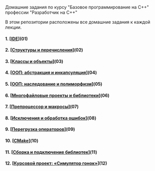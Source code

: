 Домашние задания по курсу "Базовое программирование на C++" профессии "Разработчик на С++"

В этом репозитории расположены все домашние задания к каждой лекции.

#### 1. [[IDE](https://github.com/CollectionStars/origin/tree/main/IDE)](01)
#### 2. [[Структуры и перечисления](https://github.com/CollectionStars/origin/tree/main/Структуры%20и%20перечисления)](02)
#### 3. [[Классы и объекты](https://github.com/CollectionStars/origin/tree/main/Классы%20и%20объекты)](03) 
#### 4. [[ООП: абстракция и инкапсуляция](https://github.com/CollectionStars/origin/tree/main/ООП:%20абстракция%20и%20инкапсуляция)](04)
#### 5. [[ООП: наследование и полиморфизм](https://github.com/CollectionStars/origin/tree/main/ООП:%20наследование%20и%20полиморфизм)](05)
#### 6. [[Многофайловые проекты и библиотеки](https://github.com/CollectionStars/origin/tree/main/Многофайловые%20проекты%20и%20библиотеки)](06)
#### 7. [[Препроцессор и макросы](https://github.com/CollectionStars/origin/tree/main/Препроцессор%20и%20макросы)](07)
#### 8. [[Исключения и обработка ошибок](https://github.com/CollectionStars/origin/tree/main/Исключения%20и%20обработка%20ошибок)](08)
#### 9. [[Перегрузка операторов](https://github.com/CollectionStars/origin/tree/main/Перегрузка%20операторов)](09)
#### 10. [[CMake](https://github.com/CollectionStars/origin/tree/main/CMake)](10)
#### 11. [[Сборка и подключение библиотек](https://github.com/CollectionStars/origin/tree/main/Сборка%20и%20подключение%20библиотек)](11)
#### 12. [[Курсовой проект: «Симулятор гонок»](https://github.com/CollectionStars/origin/tree/main/Симулятор%20гонок)](12)
